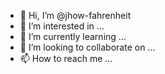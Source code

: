 - 👋 Hi, I’m @jhow-fahrenheit
- 👀 I’m interested in ...
- 🌱 I’m currently learning ...
- 💞️ I’m looking to collaborate on ...
- 📫 How to reach me ...

<!---
jhow-fahrenheit/jhow-fahrenheit is a ✨ special ✨ repository because its `README.md` (this file) appears on your GitHub profile.
You can click the Preview link to take a look at your changes.
--->
